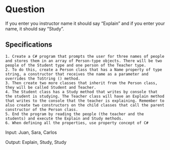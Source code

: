 # Question

If you enter you instructor name it should say “Explain” and if you enter your name, it
should say “Study”.

## Specifications

    1. Create a C# program that prompts the user for three names of people and stores them in an array of Person-type objects. There will be two people of the Student type and one person of the Teacher type.
    2. To do this, create a Person class that has a Name property of type string, a constructor that receives the name as a parameter and overrides the ToString () method.
    3. Then create two more classes that inherit from the Person class, they will be called Student and Teacher.
    4. The Student class has a Study method that writes by console that the student is studying. The Teacher class will have an Explain method that writes to the console that the teacher is explaining. Remember to also create two constructors on the child classes that call the parent constructor of the Person class.
    5. End the program by reading the people (the teacher and the students) and execute the Explain and Study methods.
    6. When defining all the properties, use property concept of C#

Input:
Juan, 
Sara, 
Carlos

Output:
Explain, 
Study, 
Study
